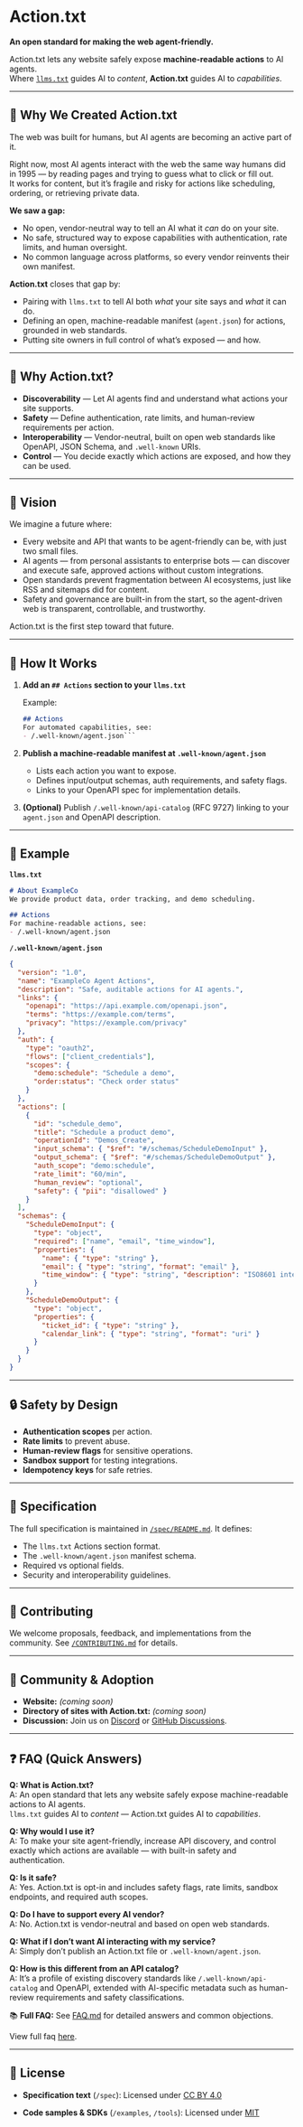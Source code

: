 # Action.txt  

**An open standard for making the web agent-friendly.**  

Action.txt lets any website safely expose **machine-readable actions** to AI agents.  
Where [`llms.txt`](https://github.com/AnswerDotAI/llms-txt) guides AI to *content*, **Action.txt** guides AI to *capabilities*.  

---
## 🌟 Why We Created Action.txt

The web was built for humans, but AI agents are becoming an active part of it.

Right now, most AI agents interact with the web the same way humans did in 1995 — by reading pages and trying to guess what to click or fill out.  
It works for content, but it’s fragile and risky for actions like scheduling, ordering, or retrieving private data.

**We saw a gap:**

- No open, vendor-neutral way to tell an AI what it *can* do on your site.
- No safe, structured way to expose capabilities with authentication, rate limits, and human oversight.
- No common language across platforms, so every vendor reinvents their own manifest.

**Action.txt** closes that gap by:

- Pairing with `llms.txt` to tell AI both *what* your site says and *what* it can do.
- Defining an open, machine-readable manifest (`agent.json`) for actions, grounded in web standards.
- Putting site owners in full control of what’s exposed — and how.

---

## 🚀 Why Action.txt?

- **Discoverability** — Let AI agents find and understand what actions your site supports.  
- **Safety** — Define authentication, rate limits, and human-review requirements per action.  
- **Interoperability** — Vendor-neutral, built on open web standards like OpenAPI, JSON Schema, and `.well-known` URIs.  
- **Control** — You decide exactly which actions are exposed, and how they can be used.  

---

## 🔮 Vision

We imagine a future where:

- Every website and API that wants to be agent-friendly can be, with just two small files.
- AI agents — from personal assistants to enterprise bots — can discover and execute safe, approved actions without custom integrations.
- Open standards prevent fragmentation between AI ecosystems, just like RSS and sitemaps did for content.
- Safety and governance are built-in from the start, so the agent-driven web is transparent, controllable, and trustworthy.

Action.txt is the first step toward that future.

---

## 📂 How It Works

1. **Add an `## Actions` section to your `llms.txt`**

   Example:
   ```markdown
   ## Actions
   For automated capabilities, see:
   - /.well-known/agent.json```

2. **Publish a machine-readable manifest at `.well-known/agent.json`**

   * Lists each action you want to expose.
   * Defines input/output schemas, auth requirements, and safety flags.
   * Links to your OpenAPI spec for implementation details.

3. **(Optional)** Publish `/.well-known/api-catalog` (RFC 9727) linking to your `agent.json` and OpenAPI description.

---

## 📝 Example

**`llms.txt`**

```markdown
# About ExampleCo
We provide product data, order tracking, and demo scheduling.

## Actions
For machine-readable actions, see:
- /.well-known/agent.json
```

**`/.well-known/agent.json`**

```json
{
  "version": "1.0",
  "name": "ExampleCo Agent Actions",
  "description": "Safe, auditable actions for AI agents.",
  "links": {
    "openapi": "https://api.example.com/openapi.json",
    "terms": "https://example.com/terms",
    "privacy": "https://example.com/privacy"
  },
  "auth": {
    "type": "oauth2",
    "flows": ["client_credentials"],
    "scopes": {
      "demo:schedule": "Schedule a demo",
      "order:status": "Check order status"
    }
  },
  "actions": [
    {
      "id": "schedule_demo",
      "title": "Schedule a product demo",
      "operationId": "Demos_Create",
      "input_schema": { "$ref": "#/schemas/ScheduleDemoInput" },
      "output_schema": { "$ref": "#/schemas/ScheduleDemoOutput" },
      "auth_scope": "demo:schedule",
      "rate_limit": "60/min",
      "human_review": "optional",
      "safety": { "pii": "disallowed" }
    }
  ],
  "schemas": {
    "ScheduleDemoInput": {
      "type": "object",
      "required": ["name", "email", "time_window"],
      "properties": {
        "name": { "type": "string" },
        "email": { "type": "string", "format": "email" },
        "time_window": { "type": "string", "description": "ISO8601 interval" }
      }
    },
    "ScheduleDemoOutput": {
      "type": "object",
      "properties": {
        "ticket_id": { "type": "string" },
        "calendar_link": { "type": "string", "format": "uri" }
      }
    }
  }
}
```

---

## 🔒 Safety by Design

* **Authentication scopes** per action.
* **Rate limits** to prevent abuse.
* **Human-review flags** for sensitive operations.
* **Sandbox support** for testing integrations.
* **Idempotency keys** for safe retries.

---

## 📜 Specification

The full specification is maintained in [`/spec/README.md`](spec/README.md).
It defines:

* The `llms.txt` Actions section format.
* The `.well-known/agent.json` manifest schema.
* Required vs optional fields.
* Security and interoperability guidelines.

---

## 🤝 Contributing

We welcome proposals, feedback, and implementations from the community.
See [`/CONTRIBUTING.md`](CONTRIBUTING.md) for details.

---

## 📣 Community & Adoption

* **Website:** *(coming soon)*
* **Directory of sites with Action.txt:** *(coming soon)*
* **Discussion:** Join us on [Discord](#) or [GitHub Discussions](#).

---

## ❓ FAQ (Quick Answers)

**Q: What is Action.txt?**  
A: An open standard that lets any website safely expose machine-readable actions to AI agents.  
`llms.txt` guides AI to *content* — Action.txt guides AI to *capabilities*.

**Q: Why would I use it?**  
A: To make your site agent-friendly, increase API discovery, and control exactly which actions are available — with built-in safety and authentication.

**Q: Is it safe?**  
A: Yes. Action.txt is opt-in and includes safety flags, rate limits, sandbox endpoints, and required auth scopes.

**Q: Do I have to support every AI vendor?**  
A: No. Action.txt is vendor-neutral and based on open web standards.

**Q: What if I don’t want AI interacting with my service?**  
A: Simply don’t publish an Action.txt file or `.well-known/agent.json`.

**Q: How is this different from an API catalog?**  
A: It’s a profile of existing discovery standards like `/.well-known/api-catalog` and OpenAPI, extended with AI-specific metadata such as human-review requirements and safety classifications.

📚 **Full FAQ:** See [FAQ.md](FAQ.md) for detailed answers and common objections.

View full faq [here](/docs/FAQ.md).

---

## 📄 License

- **Specification text** (`/spec`): Licensed under [CC BY 4.0](LICENSE-spec.md)

- **Code samples & SDKs** (`/examples`, `/tools`): Licensed under [MIT](LICENSE-code.md)
